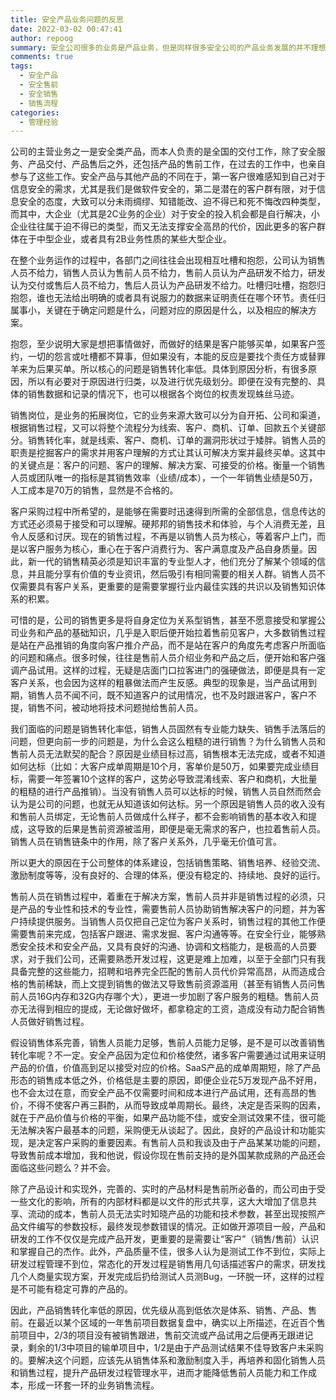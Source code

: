 ```yaml
---
title: 安全产品业务问题的反思
date: 2022-03-02 00:47:41
author: repoog
summary: 安全公司很多的业务是产品业务，但是同样很多安全公司的产品业务发展的并不理想，结合自己所在公司的情况，总结和分析安全产品业务发展过程中呈现的问题，以及反思能够进行的改进措施。
comments: true
tags:
  - 安全产品
  - 安全售前
  - 安全销售
  - 销售流程
categories:
  - 管理经验
---
```


公司的主营业务之一是安全类产品，而本人负责的是全国的交付工作，除了安全服务、产品交付、产品售后之外，还包括产品的售前工作，在过去的工作中，也亲自参与了这些工作。安全产品与其他产品的不同在于，第一客户很难感知到自己对于信息安全的需求，尤其是我们是做软件安全的，第二是潜在的客户群有限，对于信息安全的态度，大致可以分未雨绸缪、知错能改、迫不得已和死不悔改四种类型，而其中，大企业（尤其是2C业务的企业）对于安全的投入机会都是自行解决，小企业往往属于迫不得已的类型，而又无法支撑安全高昂的代价，因此更多的客户群体在于中型企业，或者具有2B业务性质的某些大型企业。

在整个业务运作的过程中，各部门之间往往会出现相互吐槽和抱怨，公司认为销售人员不给力，销售人员认为售前人员不给力，售前人员认为产品研发不给力，研发认为交付或售后人员不给力，售后人员认为产品研发不给力。吐槽归吐槽，抱怨归抱怨，谁也无法给出明确的或者具有说服力的数据来证明责任在哪个环节。责任归属事小，关键在于确定问题是什么，问题对应的原因是什么，以及相应的解决方案。

抱怨，至少说明大家是想把事情做好，而做好的结果是客户能够买单，如果客户签约，一切的怨言或吐槽都不算事，但如果没有，本能的反应是要找个责任方或替罪羊来为后果买单。所以核心的问题是销售转化率低。具体到原因分析，有很多原因，所以有必要对于原因进行归类，以及进行优先级划分。即便在没有完整的、具体的销售数据和记录的情况下，也可以根据各个岗位的权责发现蛛丝马迹。

销售岗位，是业务的拓展岗位，它的业务来源大致可以分为自开拓、公司和渠道，根据销售过程，又可以将整个流程分为线索、客户、商机、订单、回款五个关键部分。销售转化率，就是线索、客户、商机、订单的漏洞形状过于矮胖。销售人员的职责是挖掘客户的需求并用客户理解的方式让其认可解决方案并最终买单。这其中的关键点是：客户的问题、客户的理解、解决方案、可接受的价格。衡量一个销售人员或团队唯一的指标是其销售效率（业绩/成本），一个一年销售业绩是50万，人工成本是70万的销售，显然是不合格的。

客户采购过程中所希望的，是能够在需要时迅速得到所需的全部信息，信息传达的方式还必须易于接受和可以理解。硬邦邦的销售技术和体验，与个人消费无差，且令人反感和讨厌。现在的销售过程，不再是以销售人员为核心，等着客户上门，而是以客户服务为核心，重心在于客户消费行为、客户满意度及产品自身质量。因此，新一代的销售精英必须是知识丰富的专业型人才，他们充分了解某个领域的信息，并且能分享有价值的专业资讯，然后吸引有相同需要的相关人群。销售人员不仅需要具有客户关系，更重要的是需要掌握行业内最佳实践的共识以及销售知识体系的积累。

可惜的是，公司的销售更多是将自身定位为关系型销售，甚至不愿意接受和掌握公司业务和产品的基础知识，几乎是入职后便开始拉着售前见客户，大多数销售过程是站在产品推销的角度向客户推介产品，而不是站在客户的角度先考虑客户所面临的问题和痛点。很多时候，往往是售前人员介绍业务和产品之后，便开始和客户强调产品试用。这样的过程，无疑是店面门口拉客进门的强硬做法，即便是具有一定客户关系，也会因为这样的粗暴做法而产生反感。典型的现象是，当产品试用到期，销售人员不闻不问，既不知道客户的试用情况，也不及时跟进客户，客户不提，销售不问，被动地将技术问题抛给售前人员。

我们面临的问题是销售转化率低，销售人员固然有专业能力缺失、销售手法落后的问题，但更向前一步的问题是，为什么会这么粗糙的进行销售？为什么销售人员和售前人员无法默契的配合？原因是业绩目标过高，销售根本无法完成，或者不知道如何达标（比如：大客户成单周期是10个月，客单价是50万，如果要完成业绩目标，需要一年签署10个这样的客户，这势必导致混淆线索、客户和商机，大批量的粗糙的进行产品推销）。当没有销售人员可以达标的时候，销售人员自然而然会认为是公司的问题，也就无从知道该如何达标。另一个原因是销售人员的收入没有和售前人员绑定，无论售前人员做成什么样子，都不会影响销售的基本收入和提成，这导致的后果是售前资源被滥用，即便是毫无需求的客户，也拉着售前人员。销售人员在销售链条中的作用，除了客户关系外，几乎毫无价值可言。

所以更大的原因在于公司整体的体系建设，包括销售策略、销售培养、经验交流、激励制度等等，没有良好的、合理的体系，便没有稳定的、持续地、良好的运行。

售前人员在销售过程中，着重在于解决方案，售前人员并非是销售过程的必须，只是产品的专业性和技术的专业性，需要售前人员协助销售解决客户的问题，并为客户持续提供服务。当销售人员仅把自己定位为客户关系时，销售过程的其他工作便需要售前来完成，包括客户跟进、需求发掘、客户沟通等等。在安全行业，能够熟悉安全技术和安全产品，又具有良好的沟通、协调和文档能力，是极高的人员要求，对于我们公司，还需要熟悉开发过程，这更是难上加难，以至于全部门只有我具备完整的这些能力，招聘和培养完全匹配的售前人员代价异常高昂，从而造成合格的售前稀缺，而上文提到销售的做法又导致售前资源滥用（甚至有销售人员问售前人员16G内存和32G内存哪个大），更进一步加剧了客户服务的粗糙。售前人员亦无法得到相应的提成，无论做好做坏，都拿稳定的工资，造成没有动力配合销售人员做好销售过程。

假设销售体系完善，销售人员能力足够，售前人员能力足够，是不是可以改善销售转化率呢？不一定。安全产品因为定位和价格使然，诸多客户需要通过试用来证明产品的价值，价值高到足以接受对应的价格。SaaS产品的成单周期短，除了产品形态的销售成本低之外，价格低是主要的原因，即便企业花5万发现产品不好用，也不会太过在意，而安全产品不仅需要时间和成本进行产品试用，还有高昂的售价，不得不使客户再三斟酌，从而导致成单周期长。最终，决定是否采购的因素，就在于产品价值与价格的平衡，如果产品功能不佳，或安全测试效果不佳，很可能无法解决客户最基本的问题，采购便无从谈起了。因此，良好的产品设计和功能实现，是决定客户采购的重要因素。有售前人员和我谈及由于产品某某功能的问题，导致售前成本增加，我和他说，假设你现在售前支持的是外国某款成熟的产品还会面临这些问题么？并不会。

除了产品设计和实现外，完善的、实时的产品材料是售前所必备的，而公司由于受一些文化的影响，所有的内部材料都是以文件的形式共享，这大大增加了信息共享、流动的成本，售前人员无法实时知晓产品的功能和技术参数，甚至出现按照产品文件编写的参数投标，最终发现参数错误的情况。正如做开源项目一般，产品和研发的工作不仅仅是完成产品开发，更重要的是需要让“客户”（销售/售前）认识和掌握自己的杰作。此外，产品质量不佳，很多人认为是测试工作不到位，实际上研发过程管理不到位，常态化的开发过程是销售用几句话描述客户的需求，研发找几个人商量实现方案，开发完成后扔给测试人员测Bug，一环脱一环，这样的过程是不可能有稳定可靠的产品的。

因此，产品销售转化率低的原因，优先级从高到低依次是体系、销售、产品、售前。在最近以某个区域的一年售前项目数据复盘中，确实以上所描述，在近百个售前项目中，2/3的项目没有被销售跟进，售前交流或产品试用之后便再无跟进记录，剩余的1/3中项目的输单项目中，1/2是由于产品测试结果不佳导致客户未采购的。要解决这个问题，应该先从销售体系和激励制度入手，再培养和固化销售人员和销售过程，提升产品研发过程管理水平，进而才能降低售前人员能力和工作成本，形成一环套一环的业务销售流程。